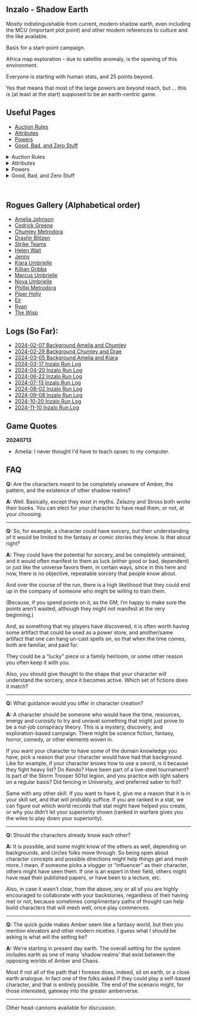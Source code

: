 ## Inzalo - Shadow Earth

Mostly indistinguishable from current, modern shadow earth, even
including the MCU (important plot point) and other modern references
to culture and the like available.

Basis for a start-point campaign.

Africa map exploration - due to satellite anomaly, is the opening of
this environment.

Everyone is starting with human stats, and 25 points beyond.

Yes that means that most of the large powers are beyond reach, but ... this is (at least at the start) supposed to be an earth-centric game.

## Useful Pages
 + [Auction Rules](InzaloAuctionRules)
 + [Attributes](CharacterAttributes)
 + [Powers](PowersBalancesAndOpposites)
 + [Good, Bad, and Zero Stuff](GoodBadZeroStuff)

<details><summary>Auction Rules</summary>

{% capture my_include %}{% include_relative InzaloAuctionRules.md %}{% endcapture %}
{{ my_include | markdownify }}

</details>

<details><summary>Attributes</summary>

{% capture my_include %}{% include_relative CharacterAttributes.md %}{% endcapture %}
{{ my_include | markdownify }}

</details>

<details><summary>Powers</summary>

{% capture my_include %}{% include_relative PowersBalancesAndOpposites.md %}{% endcapture %}
{{ my_include | markdownify }}

</details>

<details><summary>Good, Bad, and Zero Stuff</summary>

{% capture my_include %}{% include_relative GoodBadZeroStuff.md %}{% endcapture %}
{{ my_include | markdownify }}

</details>

&nbsp;

## Rogues Gallery (Alphabetical order)
 + [Amelia Johnson](AmeliaJohnson)
 + [Cedrick Greene](CedrickGreene)
 + [Chumley Metrodora](ChumleyMetrodora)
 + [Drashir Blitzen](DrashirBlitzen)
 + [Strike Teams](DrashirStrikeTeams)
 + [Helen Wait](HelenWait)
 + [Jenny](JennyJohnson)
 + [Kiara Umbrielle](KiaraUmbrielle)
 + [Killian Gribbs](KillianGribbs)
 + [Marcus Umbrielle](MarcusUmbrielle)
 + [Nova Umbrielle](NovaUmbrielle)
 + [Phillip Metrodora](PhillipMetrodora)
 + [Piper Holly](PiperHolly)
 + [Eir](RavenEir)
 + [Ryan](RyanTheSpook)
 + [The Wisp](TheWisp)

## Logs (So Far):
 + [2024-02-07 Background Amelia and Chumley](https://plan-b.org/~dkap/Amber/logs/20240207-Background_Amelia_Chumley.html)
 + [2024-02-29 Background Chumley and Drae](https://plan-b.org/~dkap/Amber/logs/20240229-Background_Chumley_Drae.html)
 + [2024-03-05 Background Amelia and Kiara](https://plan-b.org/~dkap/Amber/logs/20240305-Background_Amelia_Kiara.html)
 + [2024-03-17 Inzalo Run Log](https://plan-b.org/~dkap/Amber/logs/20240317-Inzalo_Run_Log.html)
 + [2024-04-20 Inzalo Run Log](https://plan-b.org/~dkap/Amber/logs/20240420-Inzalo_Run_Log.html)
 + [2024-06-22 Inzalo Run Log](https://plan-b.org/~dkap/Amber/logs/20240622-Inzalo_Run_Log.html)
 + [2024-07-13 Inzalo Run Log](https://plan-b.org/~dkap/Amber/logs/20240713-Inzalo_Run_Log.html)
 + [2024-08-02 Inzalo Run Log](https://plan-b.org/~dkap/Amber/logs/20240802-Inzalo_Run_Log.html)
 + [2024-09-08 Inzalo Run Log](https://plan-b.org/~dkap/Amber/logs/20240908-Inzalo_Run_Log.html)
 + [2024-10-20 Inzalo Run Log](https://plan-b.org/~dkap/Amber/logs/20241020-Inzalo_Run_Log.html)
 + [2024-11-10 Inzalo Run Log](https://plan-b.org/~dkap/Amber/logs/20241110-Inzalo_Run_Log.html)

## Game Quotes

**20240713**
 + Amelia: I never thought I'd have to teach opsec to my computer.

## FAQ

**Q:** Are the characters meant to be completely unaware of Amber, the pattern, and the existence of other shadow realms?

**A:** Well. Basically, except they exist in myths.  Zelazny and Stross both wrote their books.  You can elect for your character to have read them, or not, at your choosing.

----

**Q:** So, for example, a character could have sorcery, but their understanding of it would be limited to the fantasy or comic stories they know.  Is that about right?

**A:** They could have the potential for sorcery, and be completely untrained, and it would often manifest to them as luck (either good or bad, dependent) or just like the universe favors them, in certain ways, since in this here and now, there is no objective, repeatable sorcery that people know about.

And over the course of the run, there is a high likelihood that they could end up in the company of someone who might be willing to train them.

(Because, if you spend points on it, as the GM, I’m happy to make sure the points aren’t wasted, although they might not manifest at the very beginning.)

And, as something that my players have discovered, it is often worth having some artifact that could be used as a power store, and another/same artifact that one can hang un-cast spells on, so that when the time comes, both are familiar, and paid for.

They could be a “lucky” piece or a family heirloom, or some other reason you often keep it with you.

Also, you should give thought to the shape that your character will understand the sorcery, once it becomes active.  Which set of fictions does it match?

----

**Q:** What guidance would you offer in character creation?

**A:** A character should be someone who would have the time, resources, energy  and curiosity to try and unravel something that might just prove to be a nut-job conspiracy theory.  This is a mystery, discovery, and exploration-based campaign.  There might be science fiction, fantasy, horror, comedy, or other elements woven in.

If you want your character to have some of the domain knowledge you have, pick a reason that your character would have had that background. Like for example, if your character knows how to use a sword, is it because they fight heavy list?  Do Kendo?  Have been part of a live-steel tournament?  Is part of the Storm Trooper 501st legion, and you practice with light sabers on a regular basis? Did fencing in University, and preferred saber to foil?

Same with any other skill.  If you want to have it, give me a reason that it is in your skill set, and that will probably suffice.  If you are ranked in a stat, we can figure out which world records that stat might have helped you create, or why you didn’t let your superiority shown (ranked in warfare gives you the wiles to play down your superiority).

----

**Q:** Should the characters already know each other?

**A:** It is possible, and some might know of the others as well, depending on backgrounds, and circles folks move through.  So being open about character concepts and possible directions might help things gel and mesh more.  I mean, if someone picks a vlogger or “influencer” as their character, others might have seen them.  If one is an expert in their field, others might have read their published papers, or have been to a lecture, etc.

Also, in case it wasn’t clear, from the above, any or all of you are highly encouraged to collaborate with your backstories, regardless of their having met or not, because sometimes complimentary paths of thought can help build characters that will mesh well, once play commences.

----

**Q:** The quick guide makes Amber seem like a fantasy world, but then you mention elevators and other modern niceties.  I guess what I should be asking is what will the setting be? 

**A:** We’re starting in present day earth.  The overall setting for the system includes earth as one of many ‘shadow realms’ that exist between the opposing worlds of Amber and Chaos. 

Most if not all of the path that I foresee does, indeed, sit on earth, or a close earth analogue.  In fact one of the folks asked if they could play a self-based character, and that is entirely possible. The end of the scenario might, for those interested, gateway into the greater amberverse.

----

Other head-cannons available for discussion.
